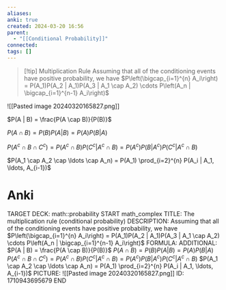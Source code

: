 ```yaml
---
aliases: 
anki: true
created: 2024-03-20 16:56
parent:
  - "[[Conditional Probability]]"
connected: 
tags: []
---
```


> [!tip] Multiplication Rule
Assuming that all of the conditioning events have positive probability, we have
$P\left(\bigcap_{i=1}^{n} A_i\right) = P(A_1)P(A_2 | A_1)P(A_3 | A_1 \cap A_2) \cdots P\left(A_n | \bigcap_{i=1}^{n-1} A_i\right)$

![[Pasted image 20240320165827.png]]

$P(A | B) = \frac{P(A \cap B)}{P(B)}$

$P(A \cap B) = P(B) P(A | B)= P(A) P(B | A)$

$P(A^c \cap B \cap C^c) = P(A^c \cap B) P(C^c | A^c \cap B)= P(A^c) P(B | A^c) P(C^c | A^c \cap B)$

$P(A_1 \cap A_2 \cap \ldots \cap A_n) = P(A_1) \prod_{i=2}^{n} P(A_i | A_1, \ldots, A_{i-1})$

# Anki
TARGET DECK: math::probability 
START
math_complex
TITLE: The multiplication rule (conditional probability)
DESCRIPTION: 
Assuming that all of the conditioning events have positive probability, we have
$P\left(\bigcap_{i=1}^{n} A_i\right) = P(A_1)P(A_2 | A_1)P(A_3 | A_1 \cap A_2) \cdots P\left(A_n | \bigcap_{i=1}^{n-1} A_i\right)$
FORMULA: 
ADDITIONAL: 
$P(A | B) = \frac{P(A \cap B)}{P(B)}$
$P(A \cap B) = P(B) P(A | B)= P(A) P(B | A)$
$P(A^c \cap B \cap C^c) = P(A^c \cap B) P(C^c | A^c \cap B)= P(A^c) P(B | A^c) P(C^c | A^c \cap B)$
$P(A_1 \cap A_2 \cap \ldots \cap A_n) = P(A_1) \prod_{i=2}^{n} P(A_i | A_1, \ldots, A_{i-1})$
PICTURE: ![[Pasted image 20240320165827.png]]
ID: 1710943695679
END